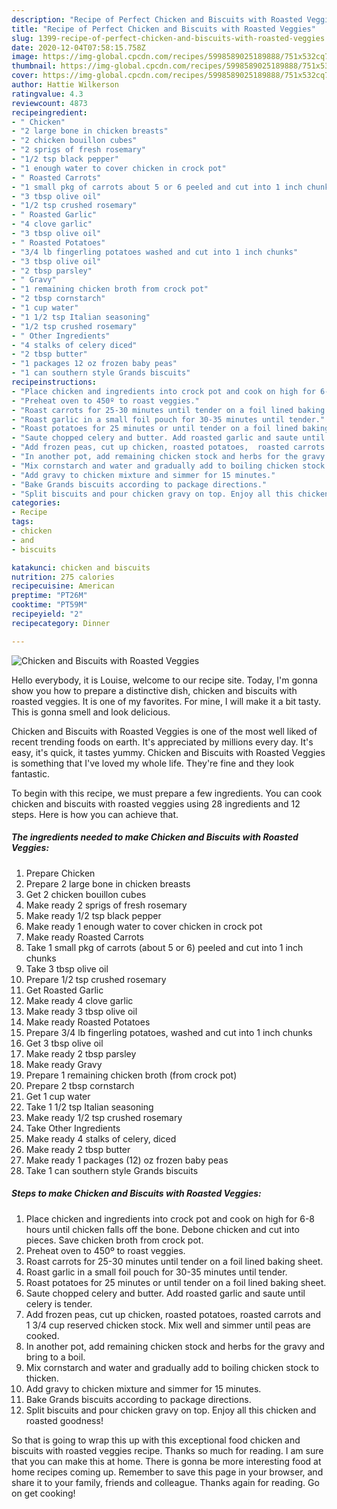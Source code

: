 ```yaml
---
description: "Recipe of Perfect Chicken and Biscuits with Roasted Veggies"
title: "Recipe of Perfect Chicken and Biscuits with Roasted Veggies"
slug: 1399-recipe-of-perfect-chicken-and-biscuits-with-roasted-veggies
date: 2020-12-04T07:58:15.758Z
image: https://img-global.cpcdn.com/recipes/5998589025189888/751x532cq70/chicken-and-biscuits-with-roasted-veggies-recipe-main-photo.jpg
thumbnail: https://img-global.cpcdn.com/recipes/5998589025189888/751x532cq70/chicken-and-biscuits-with-roasted-veggies-recipe-main-photo.jpg
cover: https://img-global.cpcdn.com/recipes/5998589025189888/751x532cq70/chicken-and-biscuits-with-roasted-veggies-recipe-main-photo.jpg
author: Hattie Wilkerson
ratingvalue: 4.3
reviewcount: 4873
recipeingredient:
- " Chicken"
- "2 large bone in chicken breasts"
- "2 chicken bouillon cubes"
- "2 sprigs of fresh rosemary"
- "1/2 tsp black pepper"
- "1 enough water to cover chicken in crock pot"
- " Roasted Carrots"
- "1 small pkg of carrots about 5 or 6 peeled and cut into 1 inch chunks"
- "3 tbsp olive oil"
- "1/2 tsp crushed rosemary"
- " Roasted Garlic"
- "4 clove garlic"
- "3 tbsp olive oil"
- " Roasted Potatoes"
- "3/4 lb fingerling potatoes washed and cut into 1 inch chunks"
- "3 tbsp olive oil"
- "2 tbsp parsley"
- " Gravy"
- "1 remaining chicken broth from crock pot"
- "2 tbsp cornstarch"
- "1 cup water"
- "1 1/2 tsp Italian seasoning"
- "1/2 tsp crushed rosemary"
- " Other Ingredients"
- "4 stalks of celery diced"
- "2 tbsp butter"
- "1 packages 12 oz frozen baby peas"
- "1 can southern style Grands biscuits"
recipeinstructions:
- "Place chicken and ingredients into crock pot and cook on high for 6-8 hours until chicken falls off the bone. Debone chicken and cut into pieces. Save chicken broth from crock pot."
- "Preheat oven to 450º to roast veggies."
- "Roast carrots for 25-30 minutes until tender on a foil lined baking sheet."
- "Roast garlic in a small foil pouch for 30-35 minutes until tender."
- "Roast potatoes for 25 minutes or until tender on a foil lined baking sheet."
- "Saute chopped celery and butter. Add roasted garlic and saute until celery is tender."
- "Add frozen peas, cut up chicken, roasted potatoes,  roasted carrots and 1 3/4 cup reserved chicken stock. Mix well and simmer until peas are cooked."
- "In another pot, add remaining chicken stock and herbs for the gravy and bring to a boil."
- "Mix cornstarch and water and gradually add to boiling chicken stock to thicken."
- "Add gravy to chicken mixture and simmer for 15 minutes."
- "Bake Grands biscuits according to package directions."
- "Split biscuits and pour chicken gravy on top. Enjoy all this chicken and roasted goodness!"
categories:
- Recipe
tags:
- chicken
- and
- biscuits

katakunci: chicken and biscuits 
nutrition: 275 calories
recipecuisine: American
preptime: "PT26M"
cooktime: "PT59M"
recipeyield: "2"
recipecategory: Dinner

---
```



![Chicken and Biscuits with Roasted Veggies](https://img-global.cpcdn.com/recipes/5998589025189888/751x532cq70/chicken-and-biscuits-with-roasted-veggies-recipe-main-photo.jpg)

Hello everybody, it is Louise, welcome to our recipe site. Today, I'm gonna show you how to prepare a distinctive dish, chicken and biscuits with roasted veggies. It is one of my favorites. For mine, I will make it a bit tasty. This is gonna smell and look delicious.



Chicken and Biscuits with Roasted Veggies is one of the most well liked of recent trending foods on earth. It's appreciated by millions every day. It's easy, it's quick, it tastes yummy. Chicken and Biscuits with Roasted Veggies is something that I've loved my whole life. They're fine and they look fantastic.


To begin with this recipe, we must prepare a few ingredients. You can cook chicken and biscuits with roasted veggies using 28 ingredients and 12 steps. Here is how you can achieve that.

<!--inarticleads1-->

##### The ingredients needed to make Chicken and Biscuits with Roasted Veggies:

1. Prepare  Chicken
1. Prepare 2 large bone in chicken breasts
1. Get 2 chicken bouillon cubes
1. Make ready 2 sprigs of fresh rosemary
1. Make ready 1/2 tsp black pepper
1. Make ready 1 enough water to cover chicken in crock pot
1. Make ready  Roasted Carrots
1. Take 1 small pkg of carrots (about 5 or 6) peeled and cut into 1 inch chunks
1. Take 3 tbsp olive oil
1. Prepare 1/2 tsp crushed rosemary
1. Get  Roasted Garlic
1. Make ready 4 clove garlic
1. Make ready 3 tbsp olive oil
1. Make ready  Roasted Potatoes
1. Prepare 3/4 lb fingerling potatoes, washed and cut into 1 inch chunks
1. Get 3 tbsp olive oil
1. Make ready 2 tbsp parsley
1. Make ready  Gravy
1. Prepare 1 remaining chicken broth (from crock pot)
1. Prepare 2 tbsp cornstarch
1. Get 1 cup water
1. Take 1 1/2 tsp Italian seasoning
1. Make ready 1/2 tsp crushed rosemary
1. Take  Other Ingredients
1. Make ready 4 stalks of celery, diced
1. Make ready 2 tbsp butter
1. Make ready 1 packages (12) oz frozen baby peas
1. Take 1 can southern style Grands biscuits




<!--inarticleads2-->

##### Steps to make Chicken and Biscuits with Roasted Veggies:

1. Place chicken and ingredients into crock pot and cook on high for 6-8 hours until chicken falls off the bone. Debone chicken and cut into pieces. Save chicken broth from crock pot.
1. Preheat oven to 450º to roast veggies.
1. Roast carrots for 25-30 minutes until tender on a foil lined baking sheet.
1. Roast garlic in a small foil pouch for 30-35 minutes until tender.
1. Roast potatoes for 25 minutes or until tender on a foil lined baking sheet.
1. Saute chopped celery and butter. Add roasted garlic and saute until celery is tender.
1. Add frozen peas, cut up chicken, roasted potatoes,  roasted carrots and 1 3/4 cup reserved chicken stock. Mix well and simmer until peas are cooked.
1. In another pot, add remaining chicken stock and herbs for the gravy and bring to a boil.
1. Mix cornstarch and water and gradually add to boiling chicken stock to thicken.
1. Add gravy to chicken mixture and simmer for 15 minutes.
1. Bake Grands biscuits according to package directions.
1. Split biscuits and pour chicken gravy on top. Enjoy all this chicken and roasted goodness!




So that is going to wrap this up with this exceptional food chicken and biscuits with roasted veggies recipe. Thanks so much for reading. I am sure that you can make this at home. There is gonna be more interesting food at home recipes coming up. Remember to save this page in your browser, and share it to your family, friends and colleague. Thanks again for reading. Go on get cooking!
